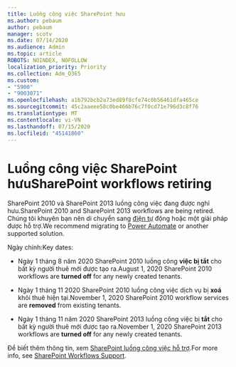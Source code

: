 ```yaml
---
title: Luồng công việc SharePoint hưu
ms.author: pebaum
author: pebaum
manager: scotv
ms.date: 07/14/2020
ms.audience: Admin
ms.topic: article
ROBOTS: NOINDEX, NOFOLLOW
localization_priority: Priority
ms.collection: Adm_O365
ms.custom:
- "5900"
- "9003071"
ms.openlocfilehash: a1b792bcb2a73ed89f8cfe74c0b56461dfa465ce
ms.sourcegitcommit: 45c2aaeee58c0be466b76c7f0cd71e796d3c8f76
ms.translationtype: MT
ms.contentlocale: vi-VN
ms.lasthandoff: 07/15/2020
ms.locfileid: "45141860"
---
```

# <a name="sharepoint-workflows-retiring"></a><span data-ttu-id="05b04-102">Luồng công việc SharePoint hưu</span><span class="sxs-lookup"><span data-stu-id="05b04-102">SharePoint workflows retiring</span></span>

<span data-ttu-id="05b04-103">SharePoint 2010 và SharePoint 2013 luồng công việc đang được nghỉ hưu.</span><span class="sxs-lookup"><span data-stu-id="05b04-103">SharePoint 2010 and SharePoint 2013 workflows are being retired.</span></span> <span data-ttu-id="05b04-104">Chúng tôi khuyên bạn nên di chuyển sang [điện tự](https://docs.microsoft.com/power-automate/getting-started) động hoặc một giải pháp được hỗ trợ.</span><span class="sxs-lookup"><span data-stu-id="05b04-104">We recommend migrating to [Power Automate](https://docs.microsoft.com/power-automate/getting-started) or another supported solution.</span></span> 

<span data-ttu-id="05b04-105">Ngày chính:</span><span class="sxs-lookup"><span data-stu-id="05b04-105">Key dates:</span></span>

- <span data-ttu-id="05b04-106">Ngày 1 tháng 8 năm 2020 SharePoint 2010 luồng công **việc bị tắt** cho bất kỳ người thuê mới được tạo ra.</span><span class="sxs-lookup"><span data-stu-id="05b04-106">August 1, 2020 SharePoint 2010 workflows are **turned off** for any newly created tenants.</span></span>

- <span data-ttu-id="05b04-107">Ngày 1 tháng 11 2020 SharePoint 2010 luồng công việc dịch vụ bị **xoá** khỏi thuê hiện tại.</span><span class="sxs-lookup"><span data-stu-id="05b04-107">November 1, 2020 SharePoint 2010 workflow services are **removed** from existing tenants.</span></span>

- <span data-ttu-id="05b04-108">Ngày 1 tháng 11 năm 2020 SharePoint 2013 luồng công việc bị **tắt** cho bất kỳ người thuê mới được tạo ra.</span><span class="sxs-lookup"><span data-stu-id="05b04-108">November 1, 2020 SharePoint 2013 workflows are **turned off** for any newly created tenants.</span></span>

<span data-ttu-id="05b04-109">Để biết thêm thông tin, xem [SharePoint luồng công việc hỗ trợ](https://aka.ms/sp-workflows-support).</span><span class="sxs-lookup"><span data-stu-id="05b04-109">For more info, see [SharePoint Workflows Support](https://aka.ms/sp-workflows-support).</span></span>